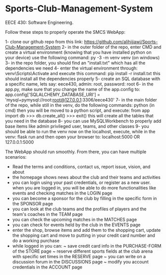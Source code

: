 # Sports-Club-Management-System
EECE 430: Software Engineering.

Follow these steps to properly operate the SMCS WebApp:

1- clone our github repo from this link: https://github.com/alihijjawi/Sports-Club-Management-System
2- in the outer folder of the repo, enter CMD and create a virtual environment (knowing that you have installed python on your device)
    use the following command: py -3 -m venv venv (on windows)
3- in the repo folder, you should find an "install.txt" which has all the dependencies we need
4- enter the virtual environment through:
    venv\Scripts\Activate
and execute this command:
    pip install -r install.txt
this should install all the dependencies properly
5- create an SQL database with a specific name, lets say: eece430, admin: root, password: root
6- in the app.py, make sure that you change the name of the app.config to:
    app.config['SQLALCHEMY_DATABASE_URI'] = 'mysql+pymysql://root:root@127.0.0.1:3306/eece430'
7- in the main folder of the repo, while still in the venv, do the following commands:
    python (in cmd)
then you will be moved to a python script, and execute:
from app import db
    >>> db.create_all()
    >>> exit()
this will create all the tables that you need in the database
8- you can use MySQLWorkbench to properly add base items like admin privileged user, teams, and other classes
9- you should be able to run the venv now on the localhost, execute, while in the venv:
    flask run
and then open your browser to: localhost:5000    OR    127.0.0.1:5000

The WebApp should run smoothly.
From there, you can have multiple scenarios:
- Read the terms and conditions, contact us, report issue, vision, and about
- the homepage shows news about the club and their teams and activities
- you can login using your past credentials, or register as a new user. when you are logged in, you will be able to do more functionalities like events and checking matches in the LOGIN page
- you can become a sponsor for the club by filling in the specific form in the SPONSOR page
- you can look at the club teams and the profiles of players and the team's coaches in the TEAM page
- you can check the upcoming matches in the MATCHES page
- you can check for events held by the club in the EVENTS page
- enter the shop, browse items and add them to the shopping cart, update the shopping cart and move to putting in your credit card number and do a working purchase
- while logged in you can:
    ~ save credit card info in the PURCHASE-FORM of the STORE page
    ~ reserve different sports fields at the club arena with specific set times in the RESERVE page
    ~ you can write on a discussion forum in the DISCUSSIONS page
    ~ modify you account credentials in the ACCOUNT page
